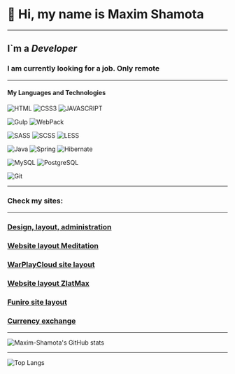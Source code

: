 
<!-- [JAVA](https://img.shields.io/badge/-JAVA-090909?style=for-the-badge&logo=JAVA) -->
#  🤝 Hi, my name is **Maxim Shamota**
***
## I`m a *Developer*

### I am currently looking for a job. Only remote
***
#### My Languages and Technologies
![HTML](https://img.shields.io/badge/-HTML-090909?style=for-the-badge&logo=html5)
![CSS3](https://img.shields.io/badge/-CSS3-090909?style=for-the-badge&logo=CSS3)
![JAVASCRIPT](https://img.shields.io/badge/-JAVASCRIPT-090909?style=for-the-badge&logo=JAVASCRIPT)
<!-- ![PHP](https://img.shields.io/badge/-PHP-090909?style=for-the-badge&logo=PHP) -->

![Gulp](https://img.shields.io/badge/-Gulp-090909?style=for-the-badge&logo=Gulp)
![WebPack](https://img.shields.io/badge/-WebPack-090909?style=for-the-badge&logo=WebPack)

![SASS](https://img.shields.io/badge/-SASS-090909?style=for-the-badge&logo=SASS)
![SCSS](https://img.shields.io/badge/-SCSS-090909?style=for-the-badge&logo=SCSS)
![LESS](https://img.shields.io/badge/-LESS-090909?style=for-the-badge&logo=LESS)

<!-- ![React](https://img.shields.io/badge/-React-090909?style=for-the-badge&logo=React) 
![Angular](https://img.shields.io/badge/-Angular-090909?style=for-the-badge&logo=Angular)
![TYPESCRIPT](https://img.shields.io/badge/-TYPESCRIPT-090909?style=for-the-badge&logo=TYPESCRIPT) -->

![Java](https://img.shields.io/badge/-Java-090909?style=for-the-badge&logo=Java)
![Spring](https://img.shields.io/badge/-Spring-090909?style=for-the-badge&logo=Spring)
![Hibernate](https://img.shields.io/badge/-Hibernate-090909?style=for-the-badge&logo=Hibernate)

![MySQL](https://img.shields.io/badge/-MySQL-090909?style=for-the-badge&logo=MySQL)
![PostgreSQL](https://img.shields.io/badge/-PostgreSQL-090909?style=for-the-badge&logo=PostgreSQL)

![Git](https://img.shields.io/badge/-Git-090909?style=for-the-badge&logo=Git)
* * * * *
### Check my sites: 

<!-- ***

- sites on React:
### [Games of Thrones (React + Redux)](https://got.shamota.site)  -->

***

### [Design, layout, administration](https://bob-master.ru/) 
### [Website layout Meditation](https://meditation.shamota.site/)
### [WarPlayCloud site layout](https://warplaycloud.shamota.site/)
### [Website layout ZlatMax](https://zlatmax.shamota.site/)
### [Funiro site layout](https://funiro.shamota.site/) 
### [Currency exchange](https://currency-exchange.shamota.site/) 
<!-- ### [Верстка, написание скриптов для мультиязычного сайта отеля Wonder life](https://wonderlife.shamota.site/#tur) -->
<!-- ### [Мир детства](https://childhood.shamota.site/)  - натяжка шаблона на WordPress -->
<!-- ### [Финакадемия](https://finakademiya.shamota.site/)   -->
<!-- ### [ЖК Сказочный лес](https://ndv.shamota.site/)  -->
<!-- ### [Adventure](https://adventure.shamota.site/)   -->

***

![Maxim-Shamota's GitHub stats](https://github-readme-stats.vercel.app/api?username=Maxim-Shamota&hide=stars,issues,contribs&show_icons=true&theme=tokyonight)

***

![Top Langs](https://github-readme-stats.vercel.app/api/top-langs/?username=Maxim-Shamota&hide=php,css&layout=compact)

<!-- Проект заморожен

### [Apart Mebel](https://apart-mebel.shamota.site/)  -->


<!--
***

- old sites:

### [Puls](https://puls.shamota.site/)
### [Uber](https://uber.shamota.site/)
### [Food](https://food.shamota.site/)
### [PopArt](https://popart.shamota.site/)
***
<!-- ### 🌱 And yes, I am currently learning React now -->
<!--
<br>

### 📫 Mail me: xbultazar@gmail.com 
-->

<!--
**Maxim-Shamota/Maxim-Shamota** is a ✨ _special_ ✨ repository because its `README.md` (this file) appears on your GitHub profile.

Here are some ideas to get you started:

- 🔭 I’m currently working on ...
- 🌱 I’m currently learning ...
- 👯 I’m looking to collaborate on ...
- 🤔 I’m looking for help with ...
- 💬 Ask me about ...
- 📫 Mail me: ...
- 😄 Pronouns: ...
- ⚡ Fun fact: ...
- ### 🔭 I’am currently working on an implementation in React the social network
- ### [E-numerator (React + Redux)](https://enumerator.shamota.site/) 
-->

